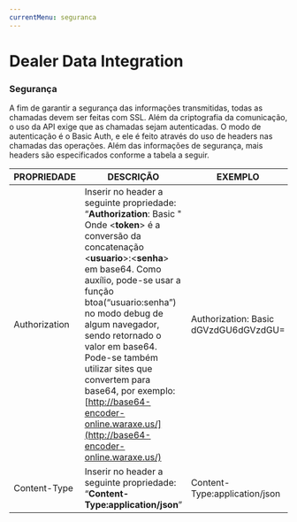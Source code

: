 ```yaml
---
currentMenu: seguranca
---
```


# Dealer Data Integration

### Segurança
A fim de garantir a segurança das informações transmitidas, todas as chamadas devem ser feitas com SSL.
Além da criptografia da comunicação, o uso da API exige que as chamadas sejam autenticadas. O modo de autenticação é o Basic Auth, e ele é feito através do uso de headers nas chamadas das operações.
Além das informações de segurança, mais headers são especificados conforme a tabela a seguir.

|  PROPRIEDADE  | DESCRIÇÃO  | EXEMPLO  |
|---|---|---|
| Authorization| Inserir no header a seguinte propriedade: “**Authorization**: Basic <token>" Onde <**token**> é a conversão da concatenação <**usuario**>:<**senha**> em base64. Como auxílio, pode-se usar a função btoa(“usuario:senha”) no modo debug de algum navegador, sendo retornado o valor em base64. Pode-se também utilizar sites que convertem para base64, por exemplo: [http://base64-encoder-online.waraxe.us/](http://base64-encoder-online.waraxe.us/) | Authorization: Basic dGVzdGU6dGVzdGU=   |
| Content-Type |Inserir no header a seguinte propriedade: “**Content-Type:application/json**”|Content-Type:application/json |


